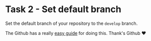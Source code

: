 # Task 2 - Set default branch

Set the default branch of your repository to the `develop` branch.

The Github has a really [easy guide](https://help.github.com/articles/setting-the-default-branch/) for doing this. Thank's Github ❤️ 